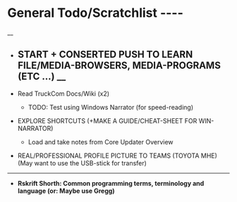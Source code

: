# General Todo/Scratchlist ----
__

- ## **START + CONSERTED PUSH TO LEARN FILE/MEDIA-BROWSERS, MEDIA-PROGRAMS (ETC ...)**  __

- Read TruckCom Docs/Wiki (x2)
  - TODO: Test using Windows Narrator (for speed-reading)
- EXPLORE SHORTCUTS (+MAKE A GUIDE/CHEAT-SHEET FOR WIN-NARRATOR)
  - Load and take notes from Core Updater Overview
- REAL/PROFESSIONAL PROFILE PICTURE TO TEAMS (TOYOTA MHE)
  (May want to use the USB-stick for transfer)
----
- **Rskrift Shorth: Common programming terms, terminology and language (or: Maybe use Gregg)**